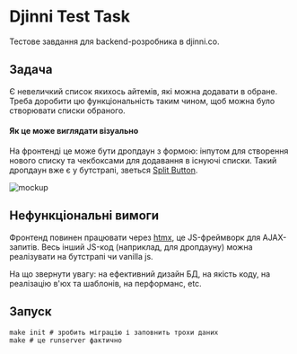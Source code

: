 # Djinni Test Task

Тестове завдання для backend-розробника в djinni.co.

## Задача

Є невеличкий список якихось айтемів, які можна додавати в обране. Треба
доробити цю функціональність таким чином, щоб можна було створювати списки
обраного.

#### Як це може виглядати візуально

На фронтенді це може бути дропдаун з формою: інпутом для створення нового списку
та чекбоксами для додавання в існуючі списки. Такий дропдаун вже є у бутстрапі,
зветься [Split Button][dd].

[dd]: https://getbootstrap.com/docs/5.3/components/dropdowns/#split-button

![mockup](https://github.com/djinni-co/djinni-be-test-task/blob/main/example/favorites.png?raw=true)

## Нефункціональні вимоги

Фронтенд повинен працювати через [htmx](https://htmx.org/examples/), це
JS-фреймворк для AJAX-запитів. Весь інший JS-код (наприклад, для дропдауну)
можна реалізувати на бутстрапі чи vanilla js.

На що звернути увагу: на ефективний дизайн БД, на якість коду, на реалізацію
в'юх та шаблонів, на перформанс, etc.

## Запуск

```shell
make init # зробить міграцію і заповнить трохи даних
make # це runserver фактично
```
